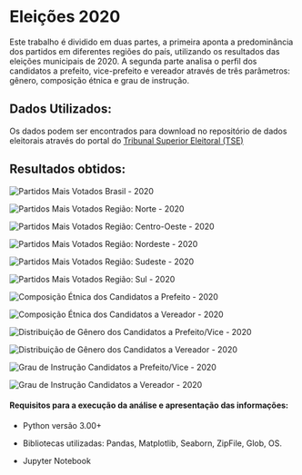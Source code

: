 
# Eleições 2020


Este trabalho é dividido em duas partes, a primeira aponta a predominância dos partidos em diferentes regiões do país, utilizando os resultados das eleições municipais de 2020.  A segunda parte analisa o perfil dos candidatos a prefeito, vice-prefeito e vereador através de três parâmetros: gênero, composição étnica e grau de instrução.


## Dados Utilizados:

Os dados podem ser encontrados para download no repositório de dados eleitorais através do portal do [Tribunal Superior Eleitoral (TSE)](https://www.tse.jus.br/eleicoes/estatisticas/repositorio-de-dados-eleitorais-1/repositorio-de-dados-eleitorais)


## Resultados obtidos:


![Partidos Mais Votados Brasil - 2020](https://raw.githubusercontent.com/guilherme4garcia/Eleicoes_2020/main/images/Partidos%20mais%20votados%20Brasil%202020.png)

![Partidos Mais Votados Região: Norte - 2020](https://raw.githubusercontent.com/guilherme4garcia/Eleicoes_2020/main/images/Partidos%20mais%20votados%20Norte%202020.png)


![Partidos Mais Votados Região: Centro-Oeste - 2020](https://raw.githubusercontent.com/guilherme4garcia/Eleicoes_2020/main/images/Partidos%20mais%20votados%20Centro-Oeste%202020.png)

![Partidos Mais Votados Região: Nordeste - 2020](https://raw.githubusercontent.com/guilherme4garcia/Eleicoes_2020/main/images/Partidos%20mais%20votados%20Nordeste%202020.png)

![Partidos Mais Votados Região: Sudeste - 2020](https://raw.githubusercontent.com/guilherme4garcia/Eleicoes_2020/main/images/Partidos%20mais%20votados%20Sudeste%202020.png)

![Partidos Mais Votados Região: Sul - 2020](https://raw.githubusercontent.com/guilherme4garcia/Eleicoes_2020/main/images/Partidos%20mais%20votados%20Sul%202020.png)

![Composição Étnica dos Candidatos a Prefeito - 2020](https://raw.githubusercontent.com/guilherme4garcia/Eleicoes_2020/main/images/Etnia%20Candidatos%20a%20Prefeito.png)

![Composição Étnica dos Candidatos a Vereador - 2020](https://raw.githubusercontent.com/guilherme4garcia/Eleicoes_2020/main/images/Etnia%20Candidatos%20a%20Vereador.png)

![Distribuição de Gênero dos Candidatos a Prefeito/Vice - 2020](https://raw.githubusercontent.com/guilherme4garcia/Eleicoes_2020/main/images/Genero%20Candidatos%20a%20Prefeito.png)

![Distribuição de Gênero dos Candidatos a Vereador - 2020](https://raw.githubusercontent.com/guilherme4garcia/Eleicoes_2020/main/images/Genero%20Candidatos%20a%20Vereador.png)

![Grau de Instrução Candidatos a Prefeito/Vice  - 2020](https://raw.githubusercontent.com/guilherme4garcia/Eleicoes_2020/main/images/Grau%20de%20Instru%C3%A7%C3%A3o%20Candidatos%20a%20Prefeito.png)


![Grau de Instrução Candidatos a Vereador - 2020](https://raw.githubusercontent.com/guilherme4garcia/Eleicoes_2020/main/images/Grau%20de%20Instru%C3%A7%C3%A3o%20Candidatos%20a%20Vereador.png)



#### Requisitos para a execução da análise e apresentação das informações:

-   Python versão 3.00+
- Bibliotecas utilizadas:
Pandas, Matplotlib, Seaborn, ZipFile, Glob, OS.
    
-   Jupyter Notebook



